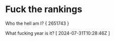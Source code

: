 # Fuck the rankings

Who the hell am I?
{ 2651743 }

What fucking year is it?
[ 2024-07-31T10:28:46Z ]
